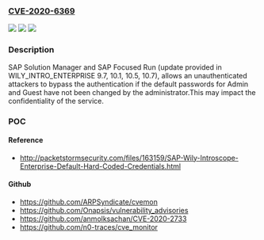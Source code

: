 ### [CVE-2020-6369](https://cve.mitre.org/cgi-bin/cvename.cgi?name=CVE-2020-6369)
![](https://img.shields.io/static/v1?label=Product&message=CA%20Introscope%20Enterprise%20Manager%20(Affected%20products%3A%20SAP%20Solution%20Manager%20and%20SAP%20Focused%20Run)&color=blue)
![](https://img.shields.io/static/v1?label=Version&message=%3C9.7%20&color=brighgreen)
![](https://img.shields.io/static/v1?label=Vulnerability&message=Hard%20Coded%20Credentials&color=brighgreen)

### Description

SAP Solution Manager and SAP Focused Run (update provided in WILY_INTRO_ENTERPRISE 9.7, 10.1, 10.5, 10.7), allows an unauthenticated attackers to bypass the authentication if the default passwords for Admin and Guest have not been changed by the administrator.This may impact the confidentiality of the service.

### POC

#### Reference
- http://packetstormsecurity.com/files/163159/SAP-Wily-Introscope-Enterprise-Default-Hard-Coded-Credentials.html

#### Github
- https://github.com/ARPSyndicate/cvemon
- https://github.com/Onapsis/vulnerability_advisories
- https://github.com/anmolksachan/CVE-2020-2733
- https://github.com/n0-traces/cve_monitor

